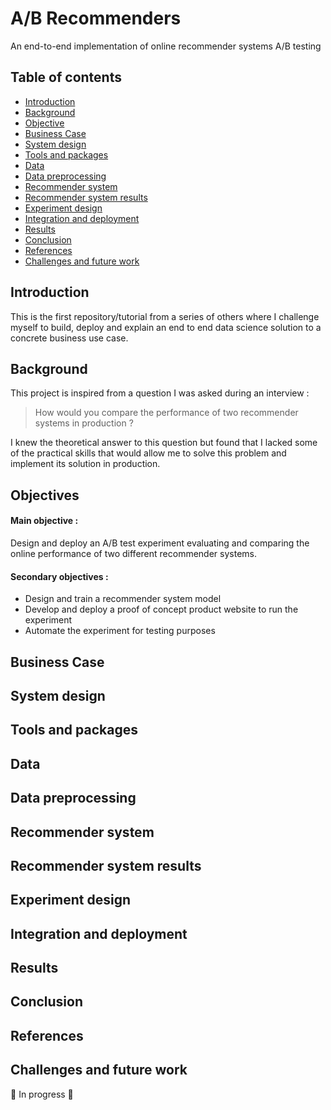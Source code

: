 # A/B Recommenders
An end-to-end implementation of online recommender systems A/B testing

## Table of contents
* [Introduction](#introduction)
* [Background](#background)
* [Objective](#objectives)
* [Business Case](#business-case)
* [System design](#system-design)
* [Tools and packages](#tools-and-packages)
* [Data](#data)
* [Data preprocessing](#data-preprocessing)
* [Recommender system](#recommender-system)
* [Recommender system results](#recommender-system-results)
* [Experiment design](#experiment-design)
* [Integration and deployment](#integration-and-deployment)
* [Results](#results)
* [Conclusion](#conclusion)
* [References](#references)
* [Challenges and future work](#challenges-and-future-work)

## Introduction

This is the first repository/tutorial from a series of others where I challenge myself to build, deploy and 
explain an end to end data science solution to a concrete business use case.

## Background

This project is inspired from a question I was asked during an interview : 
> How would you compare the performance of two recommender systems in production ?

I knew the theoretical answer to this question but found that I lacked some of the 
practical skills that would allow me to solve this problem and implement its solution in production.


## Objectives

#### Main objective :
Design and deploy an A/B test experiment evaluating and comparing the online performance of two different recommender systems.
#### Secondary objectives : 
* Design and train a recommender system model
* Develop and deploy a proof of concept product website to run the experiment
* Automate the experiment for testing purposes

## Business Case

## System design

## Tools and packages

## Data

## Data preprocessing

## Recommender system

## Recommender system results

## Experiment design

## Integration and deployment

## Results

## Conclusion

## References

## Challenges and future work
🚧 In progress 🚧